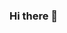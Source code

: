 ### Hi there 👋

<!--
**aprigius/aprigius** is a ✨ _special_ ✨ repository because its `README.md` (this file) appears on your GitHub profile.

Here are some ideas to get you started:

- 🌱 I’m currently learning Java, Python and MySql ...
- 💬 Ask me about ...

-->
